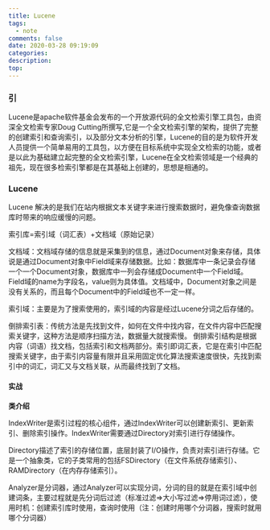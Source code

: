 ```yaml
---
title: Lucene
tags:
  - note
comments: false
date: 2020-03-28 09:19:09
categories:
description:
top:
---
```


### 引

Lucene是apache软件基金会发布的一个开放源代码的全文检索引擎工具包，由资深全文检索专家Doug Cutting所撰写,它是一个全文检索引擎的架构，提供了完整的创建索引和查询索引，以及部分文本分析的引擎，Lucene的目的是为软件开发人员提供一个简单易用的工具包，以方便在目标系统中实现全文检索的功能，或者是以此为基础建立起完整的全文检索引擎，Lucene在全文检索领域是一个经典的祖先，现在很多检索引擎都是在其基础上创建的，思想是相通的。

### Lucene

Lucene 解决的是我们在站内根据文本关键字来进行搜索数据时，避免像查询数据库时带来的响应缓慢的问题。

索引库=索引域（词汇表）+文档域（原始记录）

文档域：文档域存储的信息就是采集到的信息，通过Document对象来存储，具体说是通过Document对象中Field域来存储数据。比如：数据库中一条记录会存储一个一个Document对象，数据库中一列会存储成Document中一个Field域。Field域的name为字段名，value则为具体值。文档域中，Document对象之间是没有关系的，而且每个Document中的Field域也不一定一样。

索引域：主要是为了搜索使用的，索引域的内容是经过Lucene分词之后存储的。

倒排索引表：传统方法是先找到文件，如何在文件中找内容，在文件内容中匹配搜索关键字，这种方法是顺序扫描方法，数据量大就搜索慢。 倒排索引结构是根据内容（词语）找文档，包括索引和文档两部分。索引即词汇表，它是在索引中匹配搜索关键字，由于索引内容量有限并且采用固定优化算法搜索速度很快，先找到索引中的词汇，词汇又与文档关联，从而最终找到了文档。

#### 实战

**类介绍**

IndexWriter是索引过程的核心组件，通过IndexWriter可以创建新索引、更新索引、删除索引操作。IndexWriter需要通过Directory对索引进行存储操作。

Directory描述了索引的存储位置，底层封装了I/O操作，负责对索引进行存储。它是一个抽象类，它的子类常用的包括FSDirectory（在文件系统存储索引）、RAMDirectory（在内存存储索引）。

Analyzer是分词器，通过Analyzer可以实现分词，分词的目的就是在索引域中创建词条，主要过程就是先分词后过滤（标准过滤=>大小写过滤=>停用词过滤），使用时机：创建索引库时使用，查询时使用（注：创建时用哪个分词器，搜索时就用哪个分词器）
